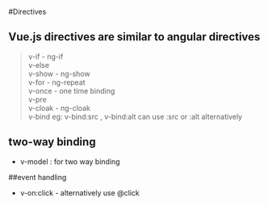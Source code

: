#Directives
## Vue.js directives are similar to angular directives

> v-if - ng-if <br/>
> v-else <br/>
> v-show -  ng-show <br/>
> v-for  - ng-repeat <br/>
> v-once  - one time binding <br/>
> v-pre <br/>
> v-cloak - ng-cloak  <br/>
> v-bind  eg:  v-bind:src , v-bind:alt can use :src  or :alt alternatively


## two-way binding
- v-model : for two way binding

##event handling
- v-on:click -  alternatively use @click

